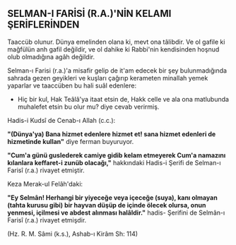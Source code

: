 ## SELMAN-I FARİSİ (R.A.)'NİN KELAMI ŞERİFLERİNDEN

Taaccüb olunur. Dünya emelinden olana ki, mevt ona tâlibdir. Ve ol gafile ki mağfülün anh gafil değildir, ve ol dahike ki Rabbi'nin kendisinden hoşnud olub olma­dığına agâh değildir.

Selman-ı Farisi (r.a.)'a misafir gelip de it'am edecek bir şey bulunmadığında sahrada gezen geyikleri ve kuşları çağırıp kerameten minallah yemek yaparlar ve taaccüben bu hali suâl edenlere:

- Hiç bir kul, Hak Teâlâ'ya itaat etsin de, Hakk celle ve ala ona matlubunda muhalefet etsin bu olur mu? di­ye cevab verirmiş.

Hadis-i Kudsî de Cenab-ı Allah (c.c.):

**"(Dünya'ya) Bana hizmet edenlere hizmet et! sana hizmet edenleri de hizmetinde kullan"** diye ferman buyuruyor.

**"Cum'a günü guslederek camiye gidib kelam etme­yerek Cum'a namazını kılanlara keffaret-i zunüb ola­cağı,"** hakkındaki Hadis-i Şerifi de Selman-ı Farisî (r.a.) rivayet etmiştir.

Keza Merak-ul Felâh'daki:

**"Ey Selmân! Herhangi bir yiyeceğe veya içeceğe (su­ya), kanı olmayan (tahta kurusu gibi) bir hayvan dü­şüp de içinde ölecek olursa, onun yenmesi, içilmesi ve abdest alınması halâldir."** hadis- Şerifini de Selmân-ı Farisî (r.a.) rivayet etmişdir.

(Hz. R. M. Sâmi (k.s.), Ashab-ı Kirâm Sh: 114)
